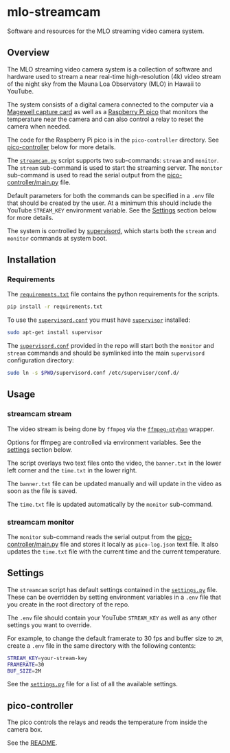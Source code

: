 # mlo-streamcam

Software and resources for the MLO streaming video camera system.

## Overview

The MLO streaming video camera system is a collection of software and hardware
used to stream a near real-time high-resolution (4k) video stream of the night
sky from the Mauna Loa Observatory (MLO) in Hawaii to YouTube.

The system consists of a digital camera connected to the computer via a [Magewell
capture card](https://www.magewell.com/products/usb-capture-hdmi-4k-plus) as well as a
[Raspberry Pi pico](https://www.raspberrypi.com/products/raspberry-pi-pico/) that monitors the temperature near the
camera and can also control a relay to reset the camera when needed.

The code for the Raspberry Pi pico is in the `pico-controller` directory. See [pico-controller](#pico-controller) below
for more details.

The [`streamcam.py`](streamcam.py) script supports two sub-commands: `stream` and `monitor`.
The `stream` sub-command is used to start the streaming server. The `monitor` sub-command
is used to read the serial output from the [pico-controller/main.py](pico-controller/main.py) file.

Default parameters for both the commands can be specified in a `.env` file that should be created by the user. At a
minimum this should include the YouTube `STREAM_KEY` environment variable. See the [Settings](#settings)
section below for more details.

The system is controlled by [supervisord](http://supervisord.org/), which starts both the
`stream` and `monitor` commands at system boot.

## Installation

### Requirements

The [`requirements.txt`](requirements.txt) file contains the python requirements for the scripts.

```bash
pip install -r requirements.txt
```

To use the [`supervisord.conf`](supervisord.conf) you must have [`supervisor`](http://supervisord.org/) installed:

```bash
sudo apt-get install supervisor
```

The [`supervisord.conf`](supervisord.conf) provided in the repo will start both the `monitor` and `stream` commands and
should be symlinked into the main `supervisord` configuration directory:

```bash
sudo ln -s $PWD/supervisord.conf /etc/supervisor/conf.d/
```

## Usage

### streamcam stream

The video stream is being done by `ffmpeg` via the [`ffmpeg-ptyhon`](https://github.com/kkroening/ffmpeg-python)
wrapper.

Options for ffmpeg are controlled via environment variables. See the [settings](#settings) section below.

The script overlays two text files onto the video, the `banner.txt` in the lower
left corner and the `time.txt` in the lower right.

The `banner.txt` file can be updated manually and will update in the video as soon as the file is saved.

The `time.txt` file is updated automatically by the `monitor` sub-command.

### streamcam monitor

The `monitor` sub-command reads the serial output from the [pico-controller/main.py](pico-controller/main.py) file and
stores it locally as `pico-log.json` text file. It also updates the `time.txt` file with the current time and the
current temperature.

## Settings

<a name="settings"></a>

The `streamcam` script has default settings contained in the [`settings.py`](settings.py) file. These can be
overridden by setting environment variables in a `.env` file that you create in the root directory of the repo.

The `.env` file should contain your YouTube `STREAM_KEY` as well as any other settings you want to override.

For example, to change the default framerate to 30 fps and buffer size to `2M`, create a `.env` file in the same
directory with the following contents:

```bash
STREAM_KEY=your-stream-key
FRAMERATE=30
BUF_SIZE=2M
```

See the [`settings.py`](settings.py) file for a list of all the available settings.

## pico-controller

The pico controls the relays and reads the temperature from inside the camera box.

See the [README](pico-controller/README.md).

